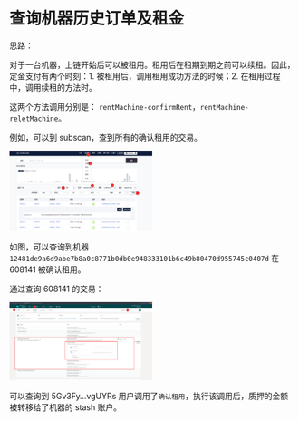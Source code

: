 # 查询机器历史订单及租金

思路：

对于一台机器，上链开始后可以被租用。租用后在租期到期之前可以续租。因此，定金支付有两个时刻：1. 被租用后，调用租用成功方法的时候；2. 在租用过程中，调用续租的方法时。

这两个方法调用分别是： `rentMachine-confirmRent`，`rentMachine-reletMachine`。

例如，可以到 subscan，查到所有的确认租用的交易。

<img src="./assets/query_rent_fee.assets/image-20211221174327098.png" width="50%" height="50%">

如图，可以查询到机器`12481de9a6d9abe7b8a0c8771b0db0e948333101b6c49b80470d955745c0407d` 在 608141 被确认租用。

通过查询 608141 的交易：

<img src="./assets/query_rent_fee.assets/image-20211221174759569.png" width="50%" height="50%">

可以查询到 5Gv3Fy…vgUYRs 用户调用了`确认租用`，执行该调用后，质押的金额被转移给了机器的 stash 账户。
